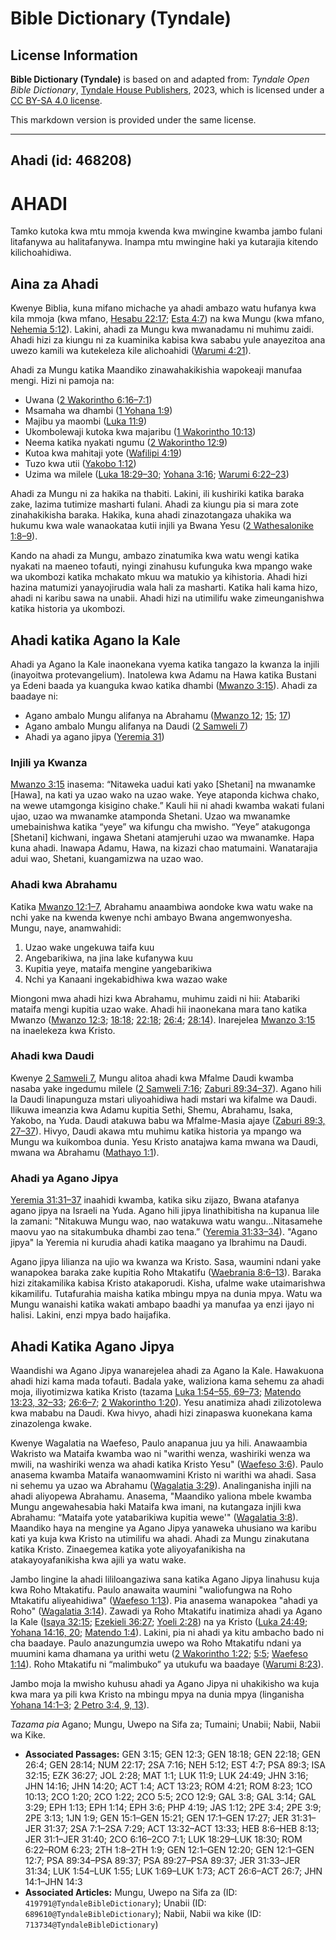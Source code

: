 # Bible Dictionary (Tyndale)

## License Information

**Bible Dictionary (Tyndale)** is based on and adapted from: _Tyndale Open Bible Dictionary_, [Tyndale House Publishers](https://tyndaleopenresources.com/), 2023, which is licensed under a [CC BY-SA 4.0 license](https://creativecommons.org/licenses/by-sa/4.0/legalcode.en).

This markdown version is provided under the same license.



--------------------------------

## Ahadi (id: 468208)

AHADI
=====

Tamko kutoka kwa mtu mmoja kwenda kwa mwingine kwamba jambo fulani litafanywa au halitafanywa. Inampa mtu mwingine haki ya kutarajia kitendo kilichoahidiwa.

Aina za Ahadi
-------------

Kwenye Biblia, kuna mifano michache ya ahadi ambazo watu hufanya kwa kila mmoja (kwa mfano, [Hesabu 22:17](https://ref.ly/Num22:17); [Esta 4:7](https://ref.ly/Esth4:7)) na kwa Mungu (kwa mfano, [Nehemia 5:12](https://ref.ly/Neh5:12)). Lakini, ahadi za Mungu kwa mwanadamu ni muhimu zaidi. Ahadi hizi za kiungu ni za kuaminika kabisa kwa sababu yule anayezitoa ana uwezo kamili wa kutekeleza kile alichoahidi ([Warumi 4:21](https://ref.ly/Rom4:21)).

Ahadi za Mungu katika Maandiko zinawahakikishia wapokeaji manufaa mengi. Hizi ni pamoja na:

* Uwana ([2 Wakorintho 6:16–7:1](https://ref.ly/2Cor6:16-2Cor7:1))
* Msamaha wa dhambi ([1 Yohana 1:9](https://ref.ly/1John1:9))
* Majibu ya maombi ([Luka 11:9](https://ref.ly/Luke11:9))
* Ukombolewaji kutoka kwa majaribu ([1 Wakorintho 10:13](https://ref.ly/1Cor10:13))
* Neema katika nyakati ngumu ([2 Wakorintho 12:9](https://ref.ly/2Cor12:9))
* Kutoa kwa mahitaji yote ([Wafilipi 4:19](https://ref.ly/Phil4:19))
* Tuzo kwa utii ([Yakobo 1:12](https://ref.ly/Jas1:12))
* Uzima wa milele ([Luka 18:29–30](https://ref.ly/Luke18:29-Luke18:30); [Yohana 3:16](https://ref.ly/John3:16); [Warumi 6:22–23](https://ref.ly/Rom6:22-Rom6:23))

Ahadi za Mungu ni za hakika na thabiti. Lakini, ili kushiriki katika baraka zake, lazima tutimize masharti fulani. Ahadi za kiungu pia si mara zote zinahakikisha baraka. Hakika, kuna ahadi zinazotangaza uhakika wa hukumu kwa wale wanaokataa kutii injili ya Bwana Yesu ([2 Wathesalonike 1:8–9](https://ref.ly/2Thess1:8-2Thess1:9)).

Kando na ahadi za Mungu, ambazo zinatumika kwa watu wengi katika nyakati na maeneo tofauti, nyingi zinahusu kufunguka kwa mpango wake wa ukombozi katika mchakato mkuu wa matukio ya kihistoria. Ahadi hizi hazina matumizi yanayojirudia wala hali za masharti. Katika hali kama hizo, ahadi ni karibu sawa na unabii. Ahadi hizi na utimilifu wake zimeunganishwa katika historia ya ukombozi.

Ahadi katika Agano la Kale
--------------------------

Ahadi ya Agano la Kale inaonekana vyema katika tangazo la kwanza la injili (inayoitwa protevangelium). Inatolewa kwa Adamu na Hawa katika Bustani ya Edeni baada ya kuanguka kwao katika dhambi ([Mwanzo 3:15](https://ref.ly/Gen3:15)). Ahadi za baadaye ni:

* Agano ambalo Mungu alifanya na Abrahamu ([Mwanzo 12](https://ref.ly/Gen12:1-Gen12:20); [15](https://ref.ly/Gen15:1-Gen15:21); [17](https://ref.ly/Gen17:1-Gen17:27))
* Agano ambalo Mungu alifanya na Daudi ([2 Samweli 7](https://ref.ly/2Sam7:1-2Sam7:29))
* Ahadi ya agano jipya ([Yeremia 31](https://ref.ly/Jer31:1-Jer31:40))

### Injili ya Kwanza

[Mwanzo 3:15](https://ref.ly/Gen3:15) inasema: “Nitaweka uadui kati yako \[Shetani] na mwanamke \[Hawa], na kati ya uzao wako na uzao wake. Yeye ataponda kichwa chako, na wewe utamgonga kisigino chake.” Kauli hii ni ahadi kwamba wakati fulani ujao, uzao wa mwanamke atamponda Shetani. Uzao wa mwanamke umebainishwa katika “yeye” wa kifungu cha mwisho. “Yeye” atakugonga \[Shetani] kichwani, ingawa Shetani atamjeruhi uzao wa mwanamke. Hapa kuna ahadi. Inawapa Adamu, Hawa, na kizazi chao matumaini. Wanatarajia adui wao, Shetani, kuangamizwa na uzao wao.

### Ahadi kwa Abrahamu

Katika [Mwanzo 12:1–7,](https://ref.ly/Gen12:1-Gen12:7) Abrahamu anaambiwa aondoke kwa watu wake na nchi yake na kwenda kwenye nchi ambayo Bwana angemwonyesha. Mungu, naye, anamwahidi:

1. Uzao wake ungekuwa taifa kuu
2. Angebarikiwa, na jina lake kufanywa kuu
3. Kupitia yeye, mataifa mengine yangebarikiwa
4. Nchi ya Kanaani ingekabidhiwa kwa wazao wake

Miongoni mwa ahadi hizi kwa Abrahamu, muhimu zaidi ni hii: Atabariki mataifa mengi kupitia uzao wake. Ahadi hii inaonekana mara tano katika Mwanzo ([Mwanzo 12:3](https://ref.ly/Gen12:3); [18:18](https://ref.ly/Gen18:18); [22:18](https://ref.ly/Gen22:18); [26:4](https://ref.ly/Gen26:4); [28:14](https://ref.ly/Gen28:14)). Inarejelea [Mwanzo 3:15](https://ref.ly/Gen3:15) na inaelekeza kwa Kristo.

### Ahadi kwa Daudi

Kwenye [2 Samweli 7](https://ref.ly/2Sam7:1-2Sam7:29), Mungu alitoa ahadi kwa Mfalme Daudi kwamba nasaba yake ingedumu milele ([2 Samweli 7:16](https://ref.ly/2Sam7:16); [Zaburi 89:34–37](https://ref.ly/Ps89:34-Ps89:37)). Agano hili la Daudi linapunguza mstari uliyoahidiwa hadi mstari wa kifalme wa Daudi. Ilikuwa imeanzia kwa Adamu kupitia Sethi, Shemu, Abrahamu, Isaka, Yakobo, na Yuda. Daudi atakuwa babu wa Mfalme\-Masia ajaye ([Zaburi 89:3, 27–37](https://ref.ly/Ps89:3)). Hivyo, Daudi akawa mtu muhimu katika historia ya mpango wa Mungu wa kuikomboa dunia. Yesu Kristo anatajwa kama mwana wa Daudi, mwana wa Abrahamu ([Mathayo 1:1](https://ref.ly/Matt1:1)).

### Ahadi ya Agano Jipya

[Yeremia 31:31–37](https://ref.ly/Jer31:31-Jer31:37) inaahidi kwamba, katika siku zijazo, Bwana atafanya agano jipya na Israeli na Yuda. Agano hili jipya linathibitisha na kupanua lile la zamani: "Nitakuwa Mungu wao, nao watakuwa watu wangu...Nitasamehe maovu yao na sitakumbuka dhambi zao tena.” ([Yeremia 31:33–34](https://ref.ly/Jer31:33-Jer31:34)). "Agano jipya" la Yeremia ni kurudia ahadi katika maagano ya Ibrahimu na Daudi.

Agano jipya lilianza na ujio wa kwanza wa Kristo. Sasa, waumini ndani yake wanapokea baraka zake kupitia Roho Mtakatifu ([Waebrania 8:6–13](https://ref.ly/Heb8:6-Heb8:13)). Baraka hizi zitakamilika kabisa Kristo atakaporudi. Kisha, ufalme wake utaimarishwa kikamilifu. Tutafurahia maisha katika mbingu mpya na dunia mpya. Watu wa Mungu wanaishi katika wakati ambapo baadhi ya manufaa ya enzi ijayo ni halisi. Lakini, enzi mpya bado haijafika.

Ahadi Katika Agano Jipya
------------------------

Waandishi wa Agano Jipya wanarejelea ahadi za Agano la Kale. Hawakuona ahadi hizi kama mada tofauti. Badala yake, waliziona kama sehemu za ahadi moja, iliyotimizwa katika Kristo (tazama [Luka 1:54–55, 69–73](https://ref.ly/Luke1:54-Luke1:55); [Matendo 13:23, 32–33](https://ref.ly/Acts13:23); [26:6–7](https://ref.ly/Acts26:6-Acts26:7); [2 Wakorintho 1:20](https://ref.ly/2Cor1:20)). Yesu anatimiza ahadi zilizotolewa kwa mababu na Daudi. Kwa hivyo, ahadi hizi zinapaswa kuonekana kama zinazolenga kwake.

Kwenye Wagalatia na Waefeso, Paulo anapanua juu ya hili. Anawaambia Wakristo wa Mataifa kwamba wao ni "warithi wenza, washiriki wenza wa mwili, na washiriki wenza wa ahadi katika Kristo Yesu" ([Waefeso 3:6](https://ref.ly/Eph3:6)). Paulo anasema kwamba Mataifa wanaomwamini Kristo ni warithi wa ahadi. Sasa ni sehemu ya uzao wa Abrahamu ([Wagalatia 3:29](https://ref.ly/Gal3:29)). Analinganisha injili na ahadi aliyopewa Abrahamu. Anasema, "Maandiko yaliona mbele kwamba Mungu angewahesabia haki Mataifa kwa imani, na kutangaza injili kwa Abrahamu: “Mataifa yote yatabarikiwa kupitia wewe'" ([Wagalatia 3:8](https://ref.ly/Gal3:8)). Maandiko haya na mengine ya Agano Jipya yanaweka uhusiano wa karibu kati ya kuja kwa Kristo na utimilifu wa ahadi. Ahadi za Mungu zinakutana katika Kristo. Zinaegemea katika yote aliyoyafanikisha na atakayoyafanikisha kwa ajili ya watu wake.

Jambo lingine la ahadi lililoangaziwa sana katika Agano Jipya linahusu kuja kwa Roho Mtakatifu. Paulo anawaita waumini "waliofungwa na Roho Mtakatifu aliyeahidiwa" ([Waefeso 1:13](https://ref.ly/Eph1:13)). Pia anasema wanapokea "ahadi ya Roho" ([Wagalatia 3:14](https://ref.ly/Gal3:14)). Zawadi ya Roho Mtakatifu inatimiza ahadi ya Agano la Kale ([Isaya 32:15](https://ref.ly/Isa32:15); [Ezekieli 36:27](https://ref.ly/Ezek36:27); [Yoeli 2:28](https://ref.ly/Joel2:28)) na ya Kristo ([Luka 24:49](https://ref.ly/Luke24:49); [Yohana 14:16, 20](https://ref.ly/John14:16); [Matendo 1:4](https://ref.ly/Acts1:4)). Lakini, pia ni ahadi ya kitu ambacho bado ni cha baadaye. Paulo anazungumzia uwepo wa Roho Mtakatifu ndani ya muumini kama dhamana ya urithi wetu ([2 Wakorintho 1:22](https://ref.ly/2Cor1:22); [5:5](https://ref.ly/2Cor5:5); [Waefeso 1:14](https://ref.ly/Eph1:14)). Roho Mtakatifu ni “malimbuko” ya utukufu wa baadaye ([Warumi 8:23](https://ref.ly/Rom8:23)).

Jambo moja la mwisho kuhusu ahadi ya Agano Jipya ni uhakikisho wa kuja kwa mara ya pili kwa Kristo na mbingu mpya na dunia mpya (linganisha [Yohana 14:1–3](https://ref.ly/John14:1-John14:3); [2 Petro 3:4, 9, 13](https://ref.ly/2Pet3:4)).

*Tazama pia* Agano; Mungu, Uwepo na Sifa za; Tumaini; Unabii; Nabii, Nabii wa Kike.

* **Associated Passages:** GEN 3:15; GEN 12:3; GEN 18:18; GEN 22:18; GEN 26:4; GEN 28:14; NUM 22:17; 2SA 7:16; NEH 5:12; EST 4:7; PSA 89:3; ISA 32:15; EZK 36:27; JOL 2:28; MAT 1:1; LUK 11:9; LUK 24:49; JHN 3:16; JHN 14:16; JHN 14:20; ACT 1:4; ACT 13:23; ROM 4:21; ROM 8:23; 1CO 10:13; 2CO 1:20; 2CO 1:22; 2CO 5:5; 2CO 12:9; GAL 3:8; GAL 3:14; GAL 3:29; EPH 1:13; EPH 1:14; EPH 3:6; PHP 4:19; JAS 1:12; 2PE 3:4; 2PE 3:9; 2PE 3:13; 1JN 1:9; GEN 15:1–GEN 15:21; GEN 17:1–GEN 17:27; JER 31:31–JER 31:37; 2SA 7:1–2SA 7:29; ACT 13:32–ACT 13:33; HEB 8:6–HEB 8:13; JER 31:1–JER 31:40; 2CO 6:16–2CO 7:1; LUK 18:29–LUK 18:30; ROM 6:22–ROM 6:23; 2TH 1:8–2TH 1:9; GEN 12:1–GEN 12:20; GEN 12:1–GEN 12:7; PSA 89:34–PSA 89:37; PSA 89:27–PSA 89:37; JER 31:33–JER 31:34; LUK 1:54–LUK 1:55; LUK 1:69–LUK 1:73; ACT 26:6–ACT 26:7; JHN 14:1–JHN 14:3
* **Associated Articles:** Mungu, Uwepo na Sifa za (ID: `419791@TyndaleBibleDictionary`); Unabii (ID: `689610@TyndaleBibleDictionary`); Nabii, Nabii wa kike (ID: `713734@TyndaleBibleDictionary`)

